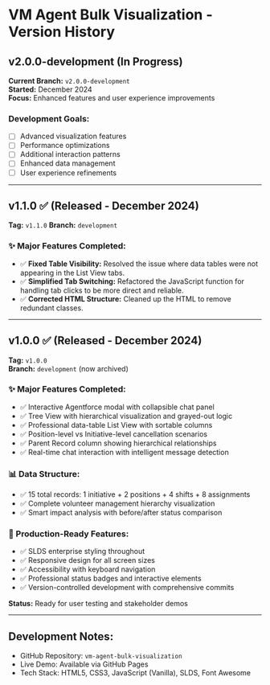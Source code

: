 # VM Agent Bulk Visualization - Version History

## v2.0.0-development (In Progress)
**Current Branch:** `v2.0.0-development`  
**Started:** December 2024  
**Focus:** Enhanced features and user experience improvements

### Development Goals:
- [ ] Advanced visualization features
- [ ] Performance optimizations
- [ ] Additional interaction patterns
- [ ] Enhanced data management
- [ ] User experience refinements

---

## v1.1.0 ✅ (Released - December 2024)
**Tag:** `v1.1.0`
**Branch:** `development`

### ✨ Major Features Completed:
- ✅ **Fixed Table Visibility:** Resolved the issue where data tables were not appearing in the List View tabs.
- ✅ **Simplified Tab Switching:** Refactored the JavaScript function for handling tab clicks to be more direct and reliable.
- ✅ **Corrected HTML Structure:** Cleaned up the HTML to remove redundant classes.

---

## v1.0.0 ✅ (Released - December 2024)
**Tag:** `v1.0.0`  
**Branch:** `development` (now archived)

### ✨ Major Features Completed:
- ✅ Interactive Agentforce modal with collapsible chat panel
- ✅ Tree View with hierarchical visualization and grayed-out logic  
- ✅ Professional data-table List View with sortable columns
- ✅ Position-level vs Initiative-level cancellation scenarios
- ✅ Parent Record column showing hierarchical relationships
- ✅ Real-time chat interaction with intelligent message detection

### 📊 Data Structure:
- ✅ 15 total records: 1 initiative + 2 positions + 4 shifts + 8 assignments
- ✅ Complete volunteer management hierarchy visualization
- ✅ Smart impact analysis with before/after status comparison

### 🎯 Production-Ready Features:
- ✅ SLDS enterprise styling throughout
- ✅ Responsive design for all screen sizes  
- ✅ Accessibility with keyboard navigation
- ✅ Professional status badges and interactive elements
- ✅ Version-controlled development with comprehensive commits

**Status:** Ready for user testing and stakeholder demos

---

## Development Notes:
- GitHub Repository: `vm-agent-bulk-visualization`
- Live Demo: Available via GitHub Pages
- Tech Stack: HTML5, CSS3, JavaScript (Vanilla), SLDS, Font Awesome 